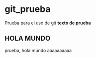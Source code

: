 # git_prueba
Prueba para el uso de git
**texto de prueba**

## HOLA MUNDO

prueba, hola mundo aaaaaaaaaa